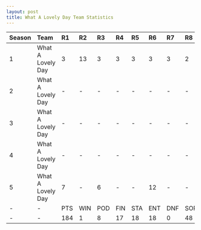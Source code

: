 ```yaml
---
layout: post 
title: What A Lovely Day Team Statistics
--- 
```


| Season   | Team              | R1   | R2   | R3   | R4   | R5   | R6   | R7   | R8   | R9   | R10   | R11   | R12   | Pts   | Pos   |
|:---------|:------------------|:-----|:-----|:-----|:-----|:-----|:-----|:-----|:-----|:-----|:------|:------|:------|:------|:------|
| 1        | What A Lovely Day | 3    | 13   | 3    | 3    | 3    | 3    | 3    | 2    | 4    | 4     | 8     | 7     | 130   | 2     |
| 2        | What A Lovely Day | -    | -    | -    | -    | -    | -    | -    | -    | -    | -     | -     | -     | -     | -     |
| 3        | What A Lovely Day | -    | -    | -    | -    | -    | -    | -    | -    | -    | -     | -     | -     | -     | -     |
| 4        | What A Lovely Day | -    | -    | -    | -    | -    | -    | -    | -    | -    | -     | -     | -     | -     | -     |
| 5        | What A Lovely Day | 7    | -    | 6    | -    | -    | 12   | -    | -    | DNF  | -     | 12    | 1     | 54    | 7     |
| -        | -                 | PTS  | WIN  | POD  | FIN  | STA  | ENT  | DNF  | SOP  | DNQ  | %Fin  | PPR   | BST   | CHA   | RNK   |
| -        | -                 | 184  | 1    | 8    | 17   | 18   | 18   | 0    | 48   | 0    | 94.4  | 10.22 | 1     | 0     | 9     |
